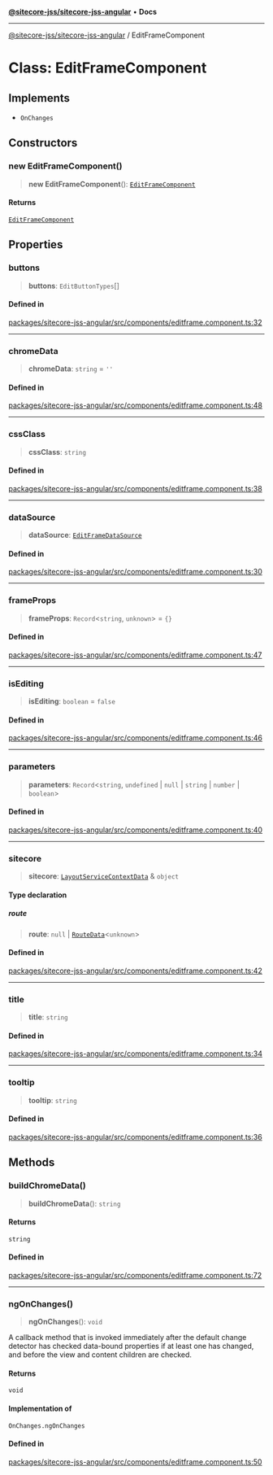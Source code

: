 [**@sitecore-jss/sitecore-jss-angular**](../README.md) • **Docs**

***

[@sitecore-jss/sitecore-jss-angular](../README.md) / EditFrameComponent

# Class: EditFrameComponent

## Implements

- `OnChanges`

## Constructors

### new EditFrameComponent()

> **new EditFrameComponent**(): [`EditFrameComponent`](EditFrameComponent.md)

#### Returns

[`EditFrameComponent`](EditFrameComponent.md)

## Properties

### buttons

> **buttons**: `EditButtonTypes`[]

#### Defined in

[packages/sitecore-jss-angular/src/components/editframe.component.ts:32](https://github.com/Sitecore/jss/blob/f1572afbfc8b17fc798c9a1c6949529e432bf0ed/packages/sitecore-jss-angular/src/components/editframe.component.ts#L32)

***

### chromeData

> **chromeData**: `string` = `''`

#### Defined in

[packages/sitecore-jss-angular/src/components/editframe.component.ts:48](https://github.com/Sitecore/jss/blob/f1572afbfc8b17fc798c9a1c6949529e432bf0ed/packages/sitecore-jss-angular/src/components/editframe.component.ts#L48)

***

### cssClass

> **cssClass**: `string`

#### Defined in

[packages/sitecore-jss-angular/src/components/editframe.component.ts:38](https://github.com/Sitecore/jss/blob/f1572afbfc8b17fc798c9a1c6949529e432bf0ed/packages/sitecore-jss-angular/src/components/editframe.component.ts#L38)

***

### dataSource

> **dataSource**: [`EditFrameDataSource`](../type-aliases/EditFrameDataSource.md)

#### Defined in

[packages/sitecore-jss-angular/src/components/editframe.component.ts:30](https://github.com/Sitecore/jss/blob/f1572afbfc8b17fc798c9a1c6949529e432bf0ed/packages/sitecore-jss-angular/src/components/editframe.component.ts#L30)

***

### frameProps

> **frameProps**: `Record`\<`string`, `unknown`\> = `{}`

#### Defined in

[packages/sitecore-jss-angular/src/components/editframe.component.ts:47](https://github.com/Sitecore/jss/blob/f1572afbfc8b17fc798c9a1c6949529e432bf0ed/packages/sitecore-jss-angular/src/components/editframe.component.ts#L47)

***

### isEditing

> **isEditing**: `boolean` = `false`

#### Defined in

[packages/sitecore-jss-angular/src/components/editframe.component.ts:46](https://github.com/Sitecore/jss/blob/f1572afbfc8b17fc798c9a1c6949529e432bf0ed/packages/sitecore-jss-angular/src/components/editframe.component.ts#L46)

***

### parameters

> **parameters**: `Record`\<`string`, `undefined` \| `null` \| `string` \| `number` \| `boolean`\>

#### Defined in

[packages/sitecore-jss-angular/src/components/editframe.component.ts:40](https://github.com/Sitecore/jss/blob/f1572afbfc8b17fc798c9a1c6949529e432bf0ed/packages/sitecore-jss-angular/src/components/editframe.component.ts#L40)

***

### sitecore

> **sitecore**: [`LayoutServiceContextData`](../interfaces/LayoutServiceContextData.md) & `object`

#### Type declaration

##### route

> **route**: `null` \| [`RouteData`](../interfaces/RouteData.md)\<`unknown`\>

#### Defined in

[packages/sitecore-jss-angular/src/components/editframe.component.ts:42](https://github.com/Sitecore/jss/blob/f1572afbfc8b17fc798c9a1c6949529e432bf0ed/packages/sitecore-jss-angular/src/components/editframe.component.ts#L42)

***

### title

> **title**: `string`

#### Defined in

[packages/sitecore-jss-angular/src/components/editframe.component.ts:34](https://github.com/Sitecore/jss/blob/f1572afbfc8b17fc798c9a1c6949529e432bf0ed/packages/sitecore-jss-angular/src/components/editframe.component.ts#L34)

***

### tooltip

> **tooltip**: `string`

#### Defined in

[packages/sitecore-jss-angular/src/components/editframe.component.ts:36](https://github.com/Sitecore/jss/blob/f1572afbfc8b17fc798c9a1c6949529e432bf0ed/packages/sitecore-jss-angular/src/components/editframe.component.ts#L36)

## Methods

### buildChromeData()

> **buildChromeData**(): `string`

#### Returns

`string`

#### Defined in

[packages/sitecore-jss-angular/src/components/editframe.component.ts:72](https://github.com/Sitecore/jss/blob/f1572afbfc8b17fc798c9a1c6949529e432bf0ed/packages/sitecore-jss-angular/src/components/editframe.component.ts#L72)

***

### ngOnChanges()

> **ngOnChanges**(): `void`

A callback method that is invoked immediately after the
default change detector has checked data-bound properties
if at least one has changed, and before the view and content
children are checked.

#### Returns

`void`

#### Implementation of

`OnChanges.ngOnChanges`

#### Defined in

[packages/sitecore-jss-angular/src/components/editframe.component.ts:50](https://github.com/Sitecore/jss/blob/f1572afbfc8b17fc798c9a1c6949529e432bf0ed/packages/sitecore-jss-angular/src/components/editframe.component.ts#L50)
